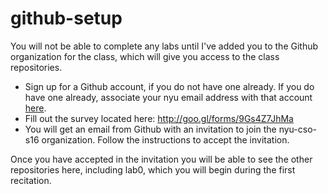 # github-setup

You will not be able to complete any labs until I've added you to the Github organization for the class, which will give you access to the class repositories.

* Sign up for a Github account, if you do not have one already. If you do have one already, associate your nyu email address with that account [here](https://github.com/settings/emails).
* Fill out the survey located here: http://goo.gl/forms/9Gs4Z7JhMa
* You will get an email from Github with an invitation to join the nyu-cso-s16 organization. Follow the instructions to accept the invitation.
    
Once you have accepted in the invitation you will be able to see the other repositories here, including lab0, which you will begin during the first recitation.
